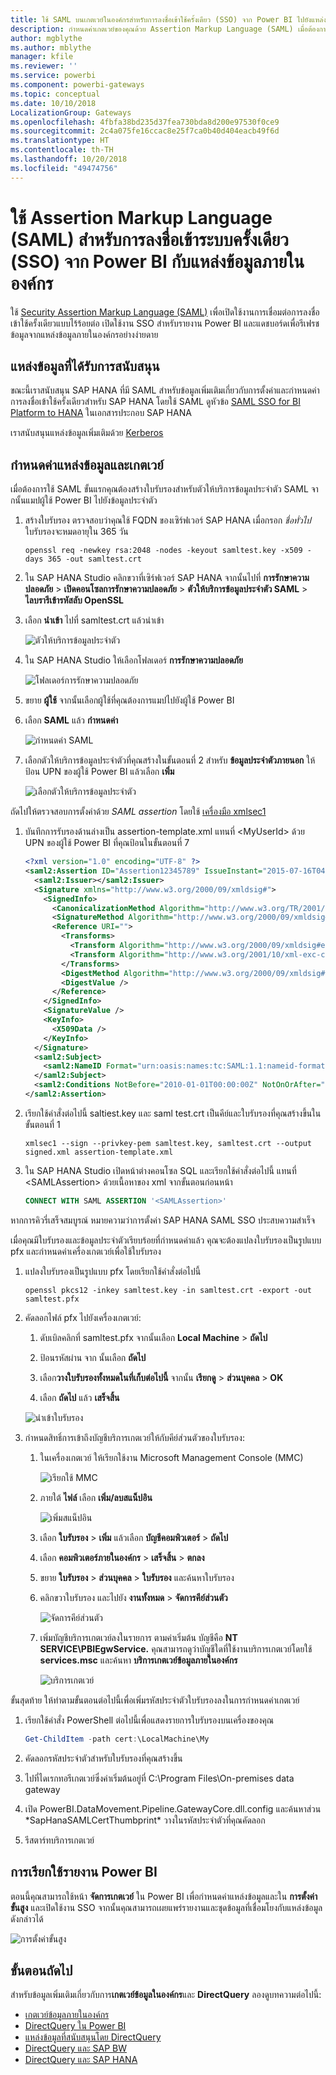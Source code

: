 ```yaml
---
title: ใช้ SAML บนเกตเวย์ในองค์กรสำหรับการลงชื่อเข้าใช้ครั้งเดียว (SSO) จาก Power BI ไปยังแหล่งข้อมูลในองค์กร
description: กำหนดค่าเกตเวย์ของคุณด้วย Assertion Markup Language (SAML) เมื่อต้องการเปิดใช้งานการลงชื่อเข้าระบบครั้งเดียว (SSO) จาก Power BI กับแหล่งข้อมูลภายในองค์กร
author: mgblythe
ms.author: mblythe
manager: kfile
ms.reviewer: ''
ms.service: powerbi
ms.component: powerbi-gateways
ms.topic: conceptual
ms.date: 10/10/2018
LocalizationGroup: Gateways
ms.openlocfilehash: 4fbfa38bd235d37fea730bda8d200e97530f0ce9
ms.sourcegitcommit: 2c4a075fe16ccac8e25f7ca0b40d404eacb49f6d
ms.translationtype: HT
ms.contentlocale: th-TH
ms.lasthandoff: 10/20/2018
ms.locfileid: "49474756"
---
```

# <a name="use-security-assertion-markup-language-saml-for-single-sign-on-sso-from-power-bi-to-on-premises-data-sources"></a>ใช้ Assertion Markup Language (SAML) สำหรับการลงชื่อเข้าระบบครั้งเดียว (SSO) จาก Power BI กับแหล่งข้อมูลภายในองค์กร

ใช้ [Security Assertion Markup Language (SAML)](https://www.onelogin.com/pages/saml) เพื่อเปิดใช้งานการเชื่อมต่อการลงชื่อเข้าใช้ครั้งเดียวแบบไร้ร้อยต่อ เปิดใช้งาน SSO สำหรับรายงาน Power BI และแดชบอร์ดเพื่อรีเฟรชข้อมูลจากแหล่งข้อมูลภายในองค์กรอย่างง่ายดาย

## <a name="supported-data-sources"></a>แหล่งข้อมูลที่ได้รับการสนับสนุน

ขณะนี้เราสนับสนุน SAP HANA ที่มี SAML สำหรับข้อมูลเพิ่มเติมเกี่ยวกับการตั้งค่าและกำหนดค่าการลงชื่อเข้าใช้ครั้งเดียวสำหรับ SAP HANA โดยใช้ SAML ดูหัวข้อ [SAML SSO for BI Platform to HANA](https://wiki.scn.sap.com/wiki/display/SAPHANA/SAML+SSO+for+BI+Platform+to+HANA) ในเอกสารประกอบ SAP HANA

เราสนับสนุนแหล่งข้อมูลเพิ่มเติมด้วย [Kerberos](service-gateway-sso-kerberos.md)

## <a name="configuring-the-gateway-and-data-source"></a>กำหนดค่าแหล่งข้อมูลและเกตเวย์

เมื่อต้องการใช้ SAML ขั้นแรกคุณต้องสร้างใบรับรองสำหรับตัวให้บริการข้อมูลประจำตัว SAML จากนั้นแมปผู้ใช้ Power BI ไปยังข้อมูลประจำตัว

1. สร้างใบรับรอง ตรวจสอบว่าคุณใช้ FQDN ของเซิร์ฟเวอร์ SAP HANA เมื่อกรอก *ชื่อทั่วไป* ใบรับรองจะหมดอายุใน 365 วัน

    ```
    openssl req -newkey rsa:2048 -nodes -keyout samltest.key -x509 -days 365 -out samltest.crt
    ```

1. ใน SAP HANA Studio คลิกขวาที่เซิร์ฟเวอร์ SAP HANA จากนั้นไปที่ **การรักษาความปลอดภัย** > **เปิดคอนโซลการรักษาความปลอดภัย** > **ตัวให้บริการข้อมูลประจำตัว SAML**  >  **ไลบรารีเข้ารหัสลับ OpenSSL**

1. เลือก **นำเข้า** ไปที่ samltest.crt แล้วนำเข้า

    ![ตัวให้บริการข้อมูลประจำตัว](media/service-gateway-sso-saml/identity-providers.png)

1. ใน SAP HANA Studio ให้เลือกโฟลเดอร์ **การรักษาความปลอดภัย**

    ![โฟลเดอร์การรักษาความปลอดภัย](media/service-gateway-sso-saml/security-folder.png)

1. ขยาย **ผู้ใช้** จากนั้นเลือกผู้ใช้ที่คุณต้องการแมปไปยังผู้ใช้ Power BI

1. เลือก **SAML** แล้ว **กำหนดค่า**

    ![กำหนดค่า SAML](media/service-gateway-sso-saml/configure-saml.png)

1. เลือกตัวให้บริการข้อมูลประจำตัวที่คุณสร้างในขั้นตอนที่ 2 สำหรับ **ข้อมูลประจำตัวภายนอก** ให้ป้อน UPN ของผู้ใช้ Power BI แล้วเลือก **เพิ่ม**

    ![เลือกตัวให้บริการข้อมูลประจำตัว](media/service-gateway-sso-saml/select-identity-provider.png)

ถัดไปให้ตรวจสอบการตั้งค่าด้วย *SAML assertion* โดยใช้ [เครื่องมือ xmlsec1](http://sgros.blogspot.com/2013/01/signing-xml-document-using-xmlsec1.html)

1. บันทึกการรับรองด้านล่างเป็น assertion-template.xml แทนที่ \<MyUserId\> ด้วย UPN ของผู้ใช้ Power BI ที่คุณป้อนในขั้นตอนที่ 7

    ```xml
    <?xml version="1.0" encoding="UTF-8" ?>
    <saml2:Assertion ID="Assertion12345789" IssueInstant="2015-07-16T04:47:49.858Z" Version="2.0" xmlns:saml2="urn:oasis:names:tc:SAML:2.0:assertion">
      <saml2:Issuer></saml2:Issuer> 
      <Signature xmlns="http://www.w3.org/2000/09/xmldsig#">
        <SignedInfo>
          <CanonicalizationMethod Algorithm="http://www.w3.org/TR/2001/REC-xml-c14n-20010315"/>
          <SignatureMethod Algorithm="http://www.w3.org/2000/09/xmldsig#rsa-sha1"/>
          <Reference URI="">
            <Transforms>
              <Transform Algorithm="http://www.w3.org/2000/09/xmldsig#enveloped-signature"/>
              <Transform Algorithm="http://www.w3.org/2001/10/xml-exc-c14n#"/>
            </Transforms>
            <DigestMethod Algorithm="http://www.w3.org/2000/09/xmldsig#sha1"/>
            <DigestValue />
          </Reference>
        </SignedInfo>
        <SignatureValue />
        <KeyInfo>
          <X509Data />
        </KeyInfo>
      </Signature>
      <saml2:Subject>
        <saml2:NameID Format="urn:oasis:names:tc:SAML:1.1:nameid-format:unspecified"><MyUserId></saml2:NameID>
      </saml2:Subject>
      <saml2:Conditions NotBefore="2010-01-01T00:00:00Z" NotOnOrAfter="2050-01-01T00:00:00Z"/>
    </saml2:Assertion>
    ```

1. เรียกใช้คำสั่งต่อไปนี้ saltiest.key และ saml test.crt เป็นคีย์และใบรับรองที่คุณสร้างขึ้นในขั้นตอนที่ 1

    ```
    xmlsec1 --sign --privkey-pem samltest.key, samltest.crt --output signed.xml assertion-template.xml
    ```

1. ใน SAP HANA Studio เปิดหน้าต่างคอนโซล SQL และเรียกใช้คำสั่งต่อไปนี้ แทนที่ \<SAMLAssertion\> ด้วยเนื้อหาของ xml จากขั้นตอนก่อนหน้า

    ```SQL
    CONNECT WITH SAML ASSERTION '<SAMLAssertion>'
    ```

หากการคิวรี่เสร็จสมบูรณ์ หมายความว่าการตั้งค่า SAP HANA SAML SSO ประสบความสำเร็จ

เมื่อคุณมีใบรับรองและข้อมูลประจำตัวเรียบร้อยที่กำหนดค่าแล้ว คุณจะต้องแปลงใบรับรองเป็นรูปแบบ pfx และกำหนดค่าเครื่องเกตเวย์เพื่อใช้ใบรับรอง

1. แปลงใบรับรองเป็นรูปแบบ pfx โดยเรียกใช้คำสั่งต่อไปนี้

    ```
    openssl pkcs12 -inkey samltest.key -in samltest.crt -export -out samltest.pfx
    ```

1. คัดลอกไฟล์ pfx ไปยังเครื่องเกตเวย์:

    1. ดับเบิลคลิกที่ samltest.pfx จากนั้นเลือก **Local Machine** > **ถัดไป**

    1. ป้อนรหัสผ่าน จาก นั้นเลือก **ถัดไป**

    1. เลือก**วางใบรับรองทั้งหมดในที่เก็บต่อไปนี้** จากนั้น **เรียกดู** > **ส่วนบุคคล** > **OK**

    1. เลือก **ถัดไป** แล้ว **เสร็จสิ้น**

    ![นำเข้าใบรับรอง](media/service-gateway-sso-saml/import-certificate.png)

1. กำหนดสิทธิ์การเข้าถึงบัญชีบริการเกตเวย์ให้กับคีย์ส่วนตัวของใบรับรอง:

    1. ในเครื่องเกตเวย์ ให้เรียกใช้งาน Microsoft Management Console (MMC)

        ![เรียกใช้ MMC](media/service-gateway-sso-saml/run-mmc.png)

    1. ภายใต้ **ไฟล์** เลือก **เพิ่ม/ลบสแน็ปอิน**

        ![เพิ่มสแน็ปอิน](media/service-gateway-sso-saml/add-snap-in.png)

    1. เลือก **ใบรับรอง** > **เพิ่ม** แล้วเลือก **บัญชีคอมพิวเตอร์** > **ถัดไป**

    1. เลือก **คอมพิวเตอร์ภายในองค์กร** > **เสร็จสิ้น** > **ตกลง**

    1. ขยาย **ใบรับรอง** > **ส่วนบุคคล** > **ใบรับรอง** และค้นหาใบรับรอง

    1. คลิกขวาใบรับรอง และไปยัง **งานทั้งหมด** > **จัดการคีย์ส่วนตัว**

        ![จัดการคีย์ส่วนตัว](media/service-gateway-sso-saml/manage-private-keys.png)

    1. เพิ่มบัญชีบริการเกตเวย์ลงในรายการ ตามค่าเริ่มต้น บัญชีคือ **NT SERVICE\PBIEgwService.** คุณสามารถดูว่าบัญชีใดที่ใช้งานบริการเกตเวย์โดยใช้ **services.msc** และค้นหา **บริการเกตเวย์ข้อมูลภายในองค์กร**

        ![บริการเกตเวย์](media/service-gateway-sso-saml/gateway-service.png)

ขั้นสุดท้าย ให้ทำตามขั้นตอนต่อไปนี้เพื่อเพิ่มรหัสประจำตัวใบรับรองลงในการกำหนดค่าเกตเวย์

1. เรียกใช้คำสั่ง PowerShell ต่อไปนี้เพื่อแสดงรายการใบรับรองบนเครื่องของคุณ

    ```powershell
    Get-ChildItem -path cert:\LocalMachine\My
    ```
1. คัดลอกรหัสประจำตัวสำหรับใบรับรองที่คุณสร้างขึ้น

1. ไปที่ไดเรกทอรีเกตเวย์ซึ่งค่าเริ่มต้นอยู่ที่ C:\Program Files\On-premises data gateway

1. เปิด PowerBI.DataMovement.Pipeline.GatewayCore.dll.config และค้นหาส่วน \*SapHanaSAMLCertThumbprint\* วางในรหัสประจำตัวที่คุณคัดลอก

1. รีสตาร์ทบริการเกตเวย์

## <a name="running-a-power-bi-report"></a>การเรียกใช้รายงาน Power BI

ตอนนี้คุณสามารถใช้หน้า **จัดการเกตเวย์** ใน Power BI เพื่อกำหนดค่าแหล่งข้อมูลและใน **การตั้งค่าขั้นสูง** และเปิดใช้งาน SSO จากนั้นคุณสามารถเผยแพร่รายงานและชุดข้อมูลที่เชื่อมโยงกับแหล่งข้อมูลดังกล่าวได้

![การตั้งค่าขั้นสูง](media/service-gateway-sso-saml/advanced-settings.png)

## <a name="next-steps"></a>ขั้นตอนถัดไป

สำหรับข้อมูลเพิ่มเติมเกี่ยวกับการ**เกตเวย์ข้อมูลในองค์กร**และ **DirectQuery** ลองดูบทความต่อไปนี้:

* [เกตเวย์ข้อมูลภายในองค์กร](service-gateway-onprem.md)
* [DirectQuery ใน Power BI](desktop-directquery-about.md)
* [แหล่งข้อมูลที่สนับสนุนโดย DirectQuery](desktop-directquery-data-sources.md)
* [DirectQuery และ SAP BW](desktop-directquery-sap-bw.md)
* [DirectQuery และ SAP HANA](desktop-directquery-sap-hana.md)